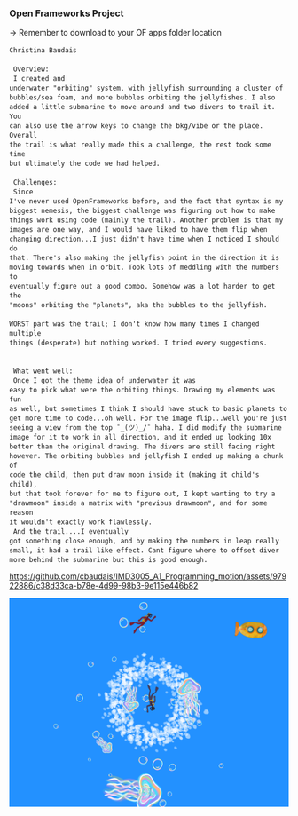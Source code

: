 ﻿### Open Frameworks Project 
-> Remember to download to your OF apps folder location

<code>Christina Baudais
<br>
<br>
Overview:
<br>
I created and underwater "orbiting" system, with jellyfish surrounding a cluster of bubbles/sea foam, and more bubbles orbiting the jellyfishes.  I also added a little submarine to move around and two divers to trail it.  You can also use the arrow keys to change the bkg/vibe or the place. Overall the trail is what really made this a challenge, the rest took some time but ultimately the code we had helped.
<br>
<br>
Challenges:
<br>
Since I've never used OpenFrameworks before, and the fact that syntax is my biggest nemesis, the biggest challenge was figuring out how to make things work using code (mainly the trail).  Another problem is that my images are one way, and I would have liked to have them flip when changing direction...I just didn't have time when I noticed I should do that.
There's also making the jellyfish point in the direction it is moving towards when in orbit.  Took lots of meddling with the numbers to eventually figure out a good combo.
Somehow was a lot harder to get the "moons" orbiting the "planets", aka the bubbles to the jellyfish.
<br>
WORST part was the trail; I don't know how many times I changed multiple things (desperate) but nothing worked. I tried every suggestions.
<br>
<br>
What went well:
<br>
Once I got the theme idea of underwater it was easy to pick what were the orbiting things.  Drawing my elements was fun as well, but sometimes I think I should have stuck to basic planets to get more time to code...oh well.  For the image flip...well you're just seeing a view from the top ¯\_(ツ)_/¯ haha. I did modify the submarine image for it to work in all direction, and it ended up looking 10x better than the original drawing.  The divers are still facing right however.  The orbiting bubbles and jellyfish I ended up making a chunk of code the child, then put draw moon inside it (making it child's child), but that took forever for me to figure out, I kept wanting to try a "drawmoon" inside a matrix with "previous drawmoon", and for some reason it wouldn't exactly work flawlessly.
<br>
And the trail....I eventually got something close enough, and by making the numbers in leap really small, it had a trail like effect.  Cant figure where to offset diver more behind the submarine but this is good enough.
</code>


https://github.com/cbaudais/IMD3005_A1_Programming_motion/assets/97922886/c38d33ca-b78e-4d99-98b3-9e115e446b82


![screenshot](Screen_Shot_2021-09-27_at_23.11.16.png)